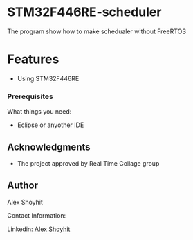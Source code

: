 # STM32F446RE-scheduler

The program show how to make schedualer without FreeRTOS

# Features
- Using STM32F446RE

### Prerequisites

What things you need:
* Eclipse or anyother IDE


## Acknowledgments
* The project approved by Real Time Collage group


## Author

Alex Shoyhit

Contact Information:

Linkedin:<a href="https://www.linkedin.com/in/alexshoyhit/"> Alex Shoyhit</a>
